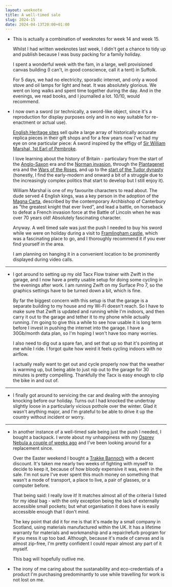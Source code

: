 ```yaml
---
layout: weeknote
title: A well-timed sale
slug: 2024-15
date: 2024-04-13T20:00+01:00
---
```


- This is actually a combination of weeknotes for week 14 and week 15. 

  Whilst I had written weeknotes last week, I didn't get a chance to tidy up and
  publish because I was busy packing for a family holiday.
  
  I spent a wonderful week with the fam, in a large, well provisioned canvas
  building (I can't, in good conscience, call it a tent) in Suffolk. 
  
  For 5 days, we had no electricity, sporadic internet, and only a wood stove
  and oil lamps for light and heat. It was absolutely glorious. We went on long
  walks and spent time together during the day. And in the evenings, we read
  books, and I journalled a lot. 10/10, would recommend.
  
- I now own a sword (or technically, a sword-like object, since it's a
  reproduction for display purposes only and in no way suitable for re-enactment
  or actual use).

  [English Heritage
  sites](https://www.english-heritage.org.uk/) sell quite a large array of
  historically accurate replica pieces in their gift shops and for a few years
  now I've had my eye on one particular piece: A sword inspired by the effigy of
  [Sir William Marshal, 1st Earl of Pembroke](https://manorialcounselltd.co.uk/william-marshal-greatest-knight-ever-lived/).
  
  I love learning about the history of Britain - particulary from the start of
  the [Anglo-Saxon](https://en.wikipedia.org/wiki/Anglo-Saxons) era and the
  [Norman invasion](https://en.wikipedia.org/wiki/Norman_Conquest), through the
  [Plantagenet](https://en.wikipedia.org/wiki/House_of_Plantagenet) era and the
  [Wars of the Roses](https://en.wikipedia.org/wiki/Wars_of_the_Roses), and up
  to the [start of the Tudor
  dynasty](https://en.wikipedia.org/wiki/House_of_Tudor) (honestly, I find the
  early-modern and onward a bit of a struggle due to the increasingly complex
  politics that start to develop but I still enjoy it).
  
  William Marshal is one of my favourite characters to read about. The dude
  served 4 English kings, was a key person in the adoption of the [Magna
  Carta](https://www.templechurch.com/temp/new-1215-page), described by the
  contemporary Archbishop of Canterbury as "the greatest knight that ever
  lived", and lead a battle, on horseback to defeat a French invasion force at
  the Battle of Lincoln when he was over 70 years old! Absolutely fascinating
  character.
  
  Anyway. A well timed sale was just the push I needed to buy his sword while we
  were on holiday during a visit to [Framlingham
  castle](https://www.english-heritage.org.uk/visit/places/framlingham-castle/),
  which was a fascinating place to go, and I thoroughly recommend it if you ever
  find yourself in the area.
  
  I am planning on hanging it in a convenient location to be prominently
  displayed during video calls.
  
<hr />
  
- I got around to setting up my old Tacx Flow trainer with Zwift in the garage,
  and I now have a pretty usable setup for doing some cycling in the evenings
  after work. I am running Zwift on my Surface Pro 7, so the graphics settings
  have to be turned down a bit, which is fine. 
  
  By far the biggest concern with this setup is that the garage is a separate
  building to my house and my Wi-Fi doesn't reach. So I have to make sure that
  Zwift is updated and running while I'm indoors, and then carry it out to the
  garage and tether it to my phone while actually running. I'm going to give
  this a while to see how usable it is long term before I invest in pushing the
  internet into the garage. I have a 30Gb/month data plan, so I'm hoping I won't
  have too many worries.
  
  I also need to dig out a spare fan, and set that up so that it's pointing at
  me while I ride. I forgot quite how weird it feels cycling indoors with no
  airflow.
  
  I actually really want to get out and cycle properly now that the weather is
  warming up, but being able to just nip out to the garage for 30 minutes is
  pretty compelling. Thankfully the Tacx is easy enough to clip the bike in and
  out of.

<hr />

- I finally got around to servicing the car and dealing with the annoying
  knocking before our holiday. Turns out I had knocked the undertray slightly
  loose in a particularly vicious pothole over the winter. Glad it wasn't
  anything major, and I'm grateful to be able to drive it up the country without
  incident or worry.
  
<hr />

- In another instance of a well-timed sale being just the push I needed, I
  bought a backpack. I wrote about my unhappiness with my [Osprey Nebula a couple
  of weeks ago](http://localhost:4000/weeknotes/2024-12/33-hours-of-laundry/)
  and I've been looking around for a replacement since.
  
  Over the Easter weekend I bought a [Trakke
  Bannoch](https://trakke.co.uk/products/bannoch-backpack) with a decent
  discount. It's taken me nearly two weeks of fighting with myself to decide to
  keep it, because of how bloody expensive it was, even in the sale. I'm not
  sure I've ever spent this much money on something that wasn't a mode of
  transport, a place to live, a pair of glasses, or a computer before.
  
  That being said: I really love it! It matches almost all of the criteria I
  listed for my ideal bag - with the only exception being the lack of externally
  accessible small pockets; but what organisation it does have is easily
  accessible enough that I don't mind.
  
  The key point that did it for me is that it's made by a small company in
  Scotland, using materials manufactured within the UK. It has a lifetime
  warranty for materials and workmanship and a repair/refurb program for if you
  mess it up too bad. Although, because it's made of canvas and is almost
  zip-free, I'm pretty confident I could repair almost any part of it
  myself. 
  
  This bag will hopefully outlive me.
  
- The irony of me caring about the sustanability and eco-credentials of a
  product I'm purchasing predominantly to use while travelling for work is not
  lost on me.
